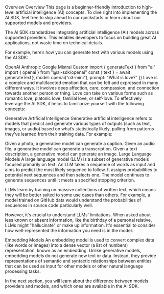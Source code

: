 
Overview
Overview
This page is a beginner-friendly introduction to high-level artificial intelligence (AI) concepts. To dive right into implementing the AI SDK, feel free to skip ahead to our quickstarts or learn about our supported models and providers.

The AI SDK standardizes integrating artificial intelligence (AI) models across supported providers. This enables developers to focus on building great AI applications, not waste time on technical details.

For example, here’s how you can generate text with various models using the AI SDK:

OpenAI
Anthropic
Google
Mistral
Custom
import { generateText } from "ai"
import { openai } from "@ai-sdk/openai"
const { text } = await generateText({
model: openai("o3-mini"),
prompt: "What is love?"
})
Love is a complex and multifaceted emotion that can be felt and expressed in many different ways. It involves deep affection, care, compassion, and connection towards another person or thing. Love can take on various forms such as romantic love, platonic love, familial love, or self-love.
To effectively leverage the AI SDK, it helps to familiarize yourself with the following concepts:

Generative Artificial Intelligence
Generative artificial intelligence refers to models that predict and generate various types of outputs (such as text, images, or audio) based on what’s statistically likely, pulling from patterns they’ve learned from their training data. For example:

Given a photo, a generative model can generate a caption.
Given an audio file, a generative model can generate a transcription.
Given a text description, a generative model can generate an image.
Large Language Models
A large language model (LLM) is a subset of generative models focused primarily on text. An LLM takes a sequence of words as input and aims to predict the most likely sequence to follow. It assigns probabilities to potential next sequences and then selects one. The model continues to generate sequences until it meets a specified stopping criterion.

LLMs learn by training on massive collections of written text, which means they will be better suited to some use cases than others. For example, a model trained on GitHub data would understand the probabilities of sequences in source code particularly well.

However, it's crucial to understand LLMs' limitations. When asked about less known or absent information, like the birthday of a personal relative, LLMs might "hallucinate" or make up information. It's essential to consider how well-represented the information you need is in the model.

Embedding Models
An embedding model is used to convert complex data (like words or images) into a dense vector (a list of numbers) representation, known as an embedding. Unlike generative models, embedding models do not generate new text or data. Instead, they provide representations of semantic and syntactic relationships between entities that can be used as input for other models or other natural language processing tasks.

In the next section, you will learn about the difference between models providers and models, and which ones are available in the AI SDK.